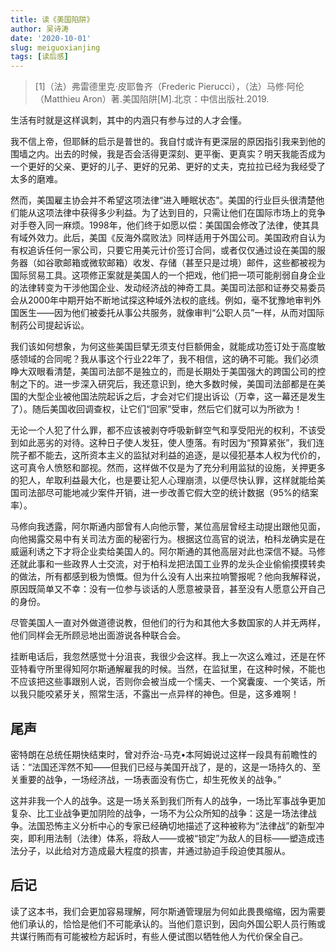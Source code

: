 ```yaml
---
title: 读《美国陷阱》
author: 吴诗涛
date: '2020-10-01'
slug: meiguoxianjing
tags: [读后感]
---
```


> [1]（法）弗雷德里克·皮耶鲁齐（Frederic Pierucci），（法）马修·阿伦（Matthieu Aron）著.美国陷阱[M].北京：中信出版社.2019.

生活有时就是这样讽刺，其中的内涵只有参与过的人才会懂。

我不信上帝，但耶稣的启示是普世的。我自忖或许有更深层的原因指引我来到他的围墙之内。出去的时候，我是否会活得更深刻、更平衡、更真实？明天我能否成为一个更好的父亲、更好的儿子、更好的兄弟、更好的丈夫，克拉拉已经为我经受了太多的磨难。

然而，美国雇主协会并不希望这项法律“进入睡眠状态”。美国的行业巨头很清楚他们能从这项法律中获得多少利益。为了达到目的，只需让他们在国际市场上的竞争对手卷入同一麻烦。1998年，他们终于如愿以偿：美国国会修改了法律，使其具有域外效力。此后，美国《反海外腐败法》同样适用于外国公司。美国政府自认为有权追诉任何一家公司，只要它用美元计价签订合同，或者仅仅通过设在美国的服务器（如谷歌邮箱或微软邮箱）收发、存储（甚至只是过境）邮件，这些都被视为国际贸易工具。这项修正案就是美国人的一个把戏，他们把一项可能削弱自身企业的法律转变为干涉他国企业、发动经济战的神奇工具。美国司法部和证券交易委员会从2000年中期开始不断地试探这种域外法权的底线。例如，毫不犹豫地审判外国医生——因为他们被委托从事公共服务，就像审判“公职人员”一样，从而对国际制药公司提起诉讼。

我们该如何想象，为何这些美国巨擘无须支付巨额佣金，就能成功签订处于高度敏感领域的合同呢？我从事这个行业22年了，我不相信，这的确不可能。我们必须睁大双眼看清楚，美国司法部不是独立的，而是长期处于美国强大的跨国公司的控制之下的。进一步深入研究后，我还意识到，绝大多数时候，美国司法部都是在美国的大型企业被他国法院起诉之后，才会对它们提出诉讼（万幸，这一幕还是发生了）。随后美国收回调查权，让它们“回家”受审，然后它们就可以为所欲为！

无论一个人犯了什么罪，都不应该被剥夺呼吸新鲜空气和享受阳光的权利，不该受到如此恶劣的对待。这种日子使人发狂，使人堕落。有时因为“预算紧张”，我们连院子都不能去，这所资本主义的监狱对利益的追逐，是以侵犯基本人权为代价的，这可真令人愤怒和鄙视。然而，这样做不仅是为了充分利用监狱的设施，关押更多的犯人，牟取利益最大化，也是要让犯人心理崩溃，以便尽快认罪，这样就能给美国司法部尽可能地减少案件开销，进一步改善它假大空的统计数据（95%的结案率）。

马修向我透露，阿尔斯通内部曾有人向他示警，某位高层曾经主动提出跟他见面，向他揭露交易中有关司法方面的秘密行为。根据这位高官的说法，柏科龙确实是在威逼利诱之下才将企业卖给美国人的。阿尔斯通的其他高层对此也深信不疑。马修还就此事和一些政界人士交流，对于柏科龙把法国工业界的龙头企业偷偷摸摸转卖的做法，所有都感到极为愤慨。但为什么没有人出来拉响警报呢？他向我解释说，原因既简单又不幸：没有一位参与谈话的人愿意被录音，甚至没有人愿意公开自己的身份。

尽管美国人一直对外做道德说教，但他们的行为和其他大多数国家的人并无两样，他们同样会无所顾忌地出面游说各种联合会。

挂断电话后，我忽然感觉十分沮丧，我很少会这样。我上一次这么难过，还是在怀亚特看守所里得知阿尔斯通解雇我的时候。当然，在监狱里，在这种时候，不能也不应该把这些事跟别人说，否则你会被当成一个懦夫、一个窝囊废、一个笑话，所以我只能咬紧牙关，照常生活，不露出一点异样的神色。但是，这多难啊！

## 尾声

密特朗在总统任期快结束时，曾对乔治-马克•本阿姆说过这样一段具有前瞻性的话：“法国还浑然不知——但我们已经与美国开战了，是的，这是一场持久的、至关重要的战争，一场经济战，一场表面没有伤亡，却生死攸关的战争。”

这并非我一个人的战争。这是一场关系到我们所有人的战争，一场比军事战争更加复杂、比工业战争更加阴险的战争，一场不为公众所知的战争：这是一场法律战争。法国恐怖主义分析中心的专家已经确切地描述了这种被称为“法律战”的新型冲突，即利用法制（法律）体系，将敌人——或被“锁定”为敌人的目标——塑造成违法分子，以此给对方造成最大程度的损害，并通过胁迫手段迫使其服从。

## 后记

读了这本书，我们会更加容易理解，阿尔斯通管理层为何如此畏畏缩缩，因为需要他们承认的，恰恰是他们不可能承认的。当他们意识到，因向外国公职人员行贿或共谋行贿而有可能被检方起诉时，有些人便试图以牺牲他人为代价保全自己。
